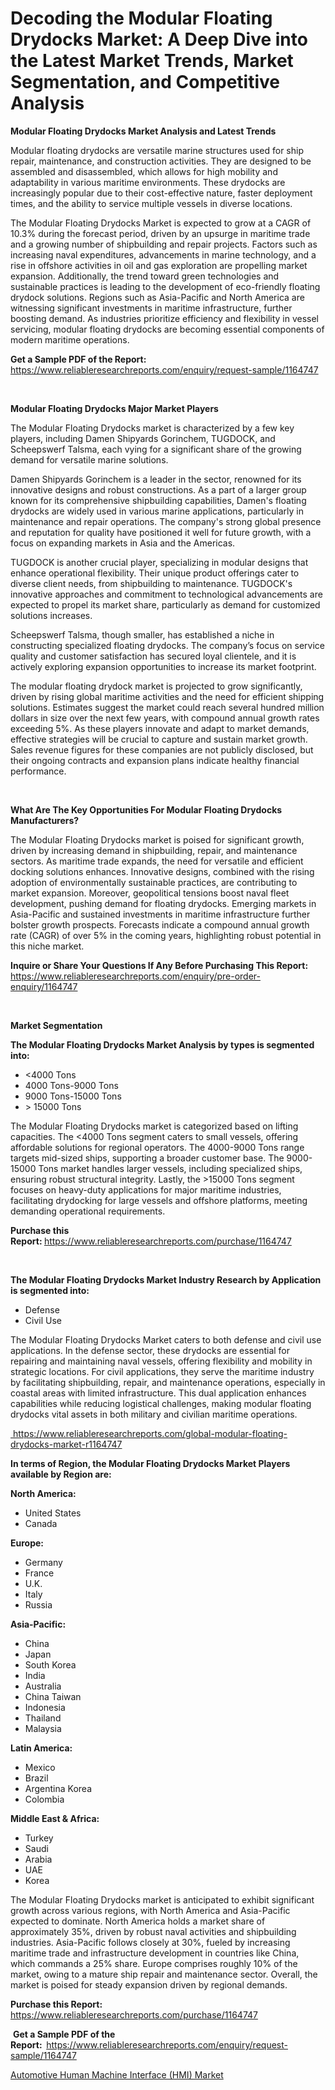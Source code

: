 <p><h1>Decoding the Modular Floating Drydocks Market: A Deep Dive into the Latest Market Trends, Market Segmentation, and Competitive Analysis</h1></p><p><strong>Modular Floating Drydocks Market Analysis and Latest Trends</strong></p>
<p><p>Modular floating drydocks are versatile marine structures used for ship repair, maintenance, and construction activities. They are designed to be assembled and disassembled, which allows for high mobility and adaptability in various maritime environments. These drydocks are increasingly popular due to their cost-effective nature, faster deployment times, and the ability to service multiple vessels in diverse locations. </p><p>The Modular Floating Drydocks Market is expected to grow at a CAGR of 10.3% during the forecast period, driven by an upsurge in maritime trade and a growing number of shipbuilding and repair projects. Factors such as increasing naval expenditures, advancements in marine technology, and a rise in offshore activities in oil and gas exploration are propelling market expansion. Additionally, the trend toward green technologies and sustainable practices is leading to the development of eco-friendly floating drydock solutions. Regions such as Asia-Pacific and North America are witnessing significant investments in maritime infrastructure, further boosting demand. As industries prioritize efficiency and flexibility in vessel servicing, modular floating drydocks are becoming essential components of modern maritime operations.</p></p>
<p><strong>Get a Sample PDF of the Report:&nbsp;</strong> <a href="https://www.reliableresearchreports.com/enquiry/request-sample/1164747?utm_campaign=2298&utm_medium=2&utm_source=Github&utm_content=ia&utm_term=30032025&utm_id=modular-floating-drydocks">https://www.reliableresearchreports.com/enquiry/request-sample/1164747</a></p>
<p>&nbsp;</p>
<p><strong>Modular Floating Drydocks Major Market Players</strong></p>
<p><p>The Modular Floating Drydocks market is characterized by a few key players, including Damen Shipyards Gorinchem, TUGDOCK, and Scheepswerf Talsma, each vying for a significant share of the growing demand for versatile marine solutions.</p><p>Damen Shipyards Gorinchem is a leader in the sector, renowned for its innovative designs and robust constructions. As a part of a larger group known for its comprehensive shipbuilding capabilities, Damen's floating drydocks are widely used in various marine applications, particularly in maintenance and repair operations. The company's strong global presence and reputation for quality have positioned it well for future growth, with a focus on expanding markets in Asia and the Americas.</p><p>TUGDOCK is another crucial player, specializing in modular designs that enhance operational flexibility. Their unique product offerings cater to diverse client needs, from shipbuilding to maintenance. TUGDOCK's innovative approaches and commitment to technological advancements are expected to propel its market share, particularly as demand for customized solutions increases.</p><p>Scheepswerf Talsma, though smaller, has established a niche in constructing specialized floating drydocks. The company’s focus on service quality and customer satisfaction has secured loyal clientele, and it is actively exploring expansion opportunities to increase its market footprint.</p><p>The modular floating drydock market is projected to grow significantly, driven by rising global maritime activities and the need for efficient shipping solutions. Estimates suggest the market could reach several hundred million dollars in size over the next few years, with compound annual growth rates exceeding 5%. As these players innovate and adapt to market demands, effective strategies will be crucial to capture and sustain market growth. Sales revenue figures for these companies are not publicly disclosed, but their ongoing contracts and expansion plans indicate healthy financial performance.</p></p>
<p>&nbsp;</p>
<p><strong>What Are The Key Opportunities For Modular Floating Drydocks Manufacturers?</strong></p>
<p><p>The Modular Floating Drydocks market is poised for significant growth, driven by increasing demand in shipbuilding, repair, and maintenance sectors. As maritime trade expands, the need for versatile and efficient docking solutions enhances. Innovative designs, combined with the rising adoption of environmentally sustainable practices, are contributing to market expansion. Moreover, geopolitical tensions boost naval fleet development, pushing demand for floating drydocks. Emerging markets in Asia-Pacific and sustained investments in maritime infrastructure further bolster growth prospects. Forecasts indicate a compound annual growth rate (CAGR) of over 5% in the coming years, highlighting robust potential in this niche market.</p></p>
<p><strong>Inquire or Share Your Questions If Any Before Purchasing This Report:</strong> <a href="https://www.reliableresearchreports.com/enquiry/pre-order-enquiry/1164747?utm_campaign=2298&utm_medium=2&utm_source=Github&utm_content=ia&utm_term=30032025&utm_id=modular-floating-drydocks">https://www.reliableresearchreports.com/enquiry/pre-order-enquiry/1164747</a></p>
<p>&nbsp;</p>
<p><strong>Market Segmentation</strong></p>
<p><strong>The Modular Floating Drydocks Market Analysis by types is segmented into:</strong></p>
<p><ul><li><4000 Tons</li><li>4000 Tons-9000 Tons</li><li>9000 Tons-15000 Tons</li><li>> 15000 Tons</li></ul></p>
<p><p>The Modular Floating Drydocks market is categorized based on lifting capacities. The <4000 Tons segment caters to small vessels, offering affordable solutions for regional operators. The 4000-9000 Tons range targets mid-sized ships, supporting a broader customer base. The 9000-15000 Tons market handles larger vessels, including specialized ships, ensuring robust structural integrity. Lastly, the >15000 Tons segment focuses on heavy-duty applications for major maritime industries, facilitating drydocking for large vessels and offshore platforms, meeting demanding operational requirements.</p></p>
<p><strong>Purchase this Report:&nbsp;</strong><a href="https://www.reliableresearchreports.com/purchase/1164747?utm_campaign=2298&utm_medium=2&utm_source=Github&utm_content=ia&utm_term=30032025&utm_id=modular-floating-drydocks">https://www.reliableresearchreports.com/purchase/1164747</a></p>
<p>&nbsp;</p>
<p><strong>The Modular Floating Drydocks Market Industry Research by Application is segmented into:</strong></p>
<p><ul><li>Defense</li><li>Civil Use</li></ul></p>
<p><p>The Modular Floating Drydocks Market caters to both defense and civil use applications. In the defense sector, these drydocks are essential for repairing and maintaining naval vessels, offering flexibility and mobility in strategic locations. For civil applications, they serve the maritime industry by facilitating shipbuilding, repair, and maintenance operations, especially in coastal areas with limited infrastructure. This dual application enhances capabilities while reducing logistical challenges, making modular floating drydocks vital assets in both military and civilian maritime operations.</p></p>
<p><a href="https://www.reliableresearchreports.com/global-modular-floating-drydocks-market-r1164747?utm_campaign=2298&utm_medium=2&utm_source=Github&utm_content=ia&utm_term=30032025&utm_id=modular-floating-drydocks">&nbsp;https://www.reliableresearchreports.com/global-modular-floating-drydocks-market-r1164747</a></p>
<p><strong>In terms of Region, the Modular Floating Drydocks Market Players available by Region are:</strong></p>
<p>
    <p> <strong> North America: </strong>
        <ul>
            <li>United States</li>
            <li>Canada</li>
        </ul>
        </p> 
    <p> <strong> Europe: </strong>
        <ul>
            <li>Germany</li>
            <li>France</li>
            <li>U.K.</li>
            <li>Italy</li>
            <li>Russia</li>
        </ul>
        </p> 
    <p> <strong> Asia-Pacific: </strong>
        <ul>
            <li>China</li>
            <li>Japan</li>
            <li>South Korea</li>
            <li>India</li>
            <li>Australia</li>
            <li>China Taiwan</li>
            <li>Indonesia</li>
            <li>Thailand</li>
            <li>Malaysia</li>
        </ul>
        </p> 
    <p> <strong> Latin America: </strong>
        <ul>
            <li>Mexico</li>
            <li>Brazil</li>
            <li>Argentina Korea</li>
            <li>Colombia</li>
        </ul>
        </p> 
    <p> <strong> Middle East & Africa: </strong>
        <ul>
            <li>Turkey</li>
            <li>Saudi</li>
            <li>Arabia</li>
            <li>UAE</li>
            <li>Korea</li>
        </ul>
    </p>
    </p>
<p><p>The Modular Floating Drydocks market is anticipated to exhibit significant growth across various regions, with North America and Asia-Pacific expected to dominate. North America holds a market share of approximately 35%, driven by robust naval activities and shipbuilding industries. Asia-Pacific follows closely at 30%, fueled by increasing maritime trade and infrastructure development in countries like China, which commands a 25% share. Europe comprises roughly 10% of the market, owing to a mature ship repair and maintenance sector. Overall, the market is poised for steady expansion driven by regional demands.</p></p>
<p><strong>Purchase this Report: </strong><a href="https://www.reliableresearchreports.com/purchase/1164747?utm_campaign=2298&utm_medium=2&utm_source=Github&utm_content=ia&utm_term=30032025&utm_id=modular-floating-drydocks">https://www.reliableresearchreports.com/purchase/1164747</a></p>
<p>&nbsp;<strong>Get a Sample PDF of the Report:&nbsp;&nbsp;</strong><a href="https://www.reliableresearchreports.com/enquiry/request-sample/1164747?utm_campaign=2298&utm_medium=2&utm_source=Github&utm_content=ia&utm_term=30032025&utm_id=modular-floating-drydocks">https://www.reliableresearchreports.com/enquiry/request-sample/1164747</a></p>
<p><strong></strong></p>
<p><p><a href="https://github.com/maclarensidney/Market-Research-Report-List-1/blob/main/automotive-human-machine-interface-hmi-market.md?utm_campaign=2298&utm_medium=2&utm_source=Github&utm_content=ia&utm_term=30032025&utm_id=modular-floating-drydocks">Automotive Human Machine Interface (HMI) Market</a></p></p>